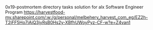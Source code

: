 0x19-postmortem directory tasks solution for alx Software Engineer Program
https://harvestfood-my.sharepoint.com/:w:/g/personal/melbehery_harvest_com_eg/EZ2h-T2jFF5Ho7iAiQ3jyRsB0Hs2y-XBfhUWoyPyz-CF-w?e=Z4van1

